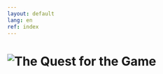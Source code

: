 ```yaml
---
layout: default
lang: en
ref: index
---
```


<h1><img class="game-logo pixel-art" src="{{ '/assets/img/the-quest-game-logo.png' | relative_url }}" alt="The Quest for the Game"></h1>
